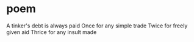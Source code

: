 # poem

A tinker's debt is always paid
Once for any simple trade
Twice for freely given aid
Thrice for any insult made